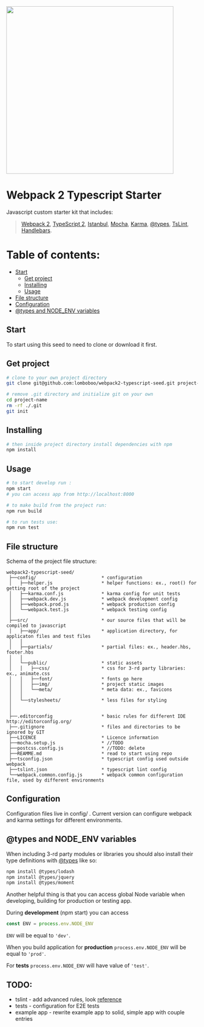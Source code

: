 <a align="center" href="https://webpack.js.org/">
  <img width="440" src="https://cdn-images-1.medium.com/max/1920/1*gdoQ1_5OID90wf1eLTFvWw.png" />
</a>

# Webpack 2 Typescript Starter
Javascript custom starter kit that includes:
> [Webpack 2](https://webpack.js.org/), [TypeScript 2](http://www.typescriptlang.org/), [Istanbul](https://github.com/gotwarlost/istanbul), [Mocha](https://mochajs.org/), [Karma](https://karma-runner.github.io/), [@types](https://www.npmjs.com/~types), [TsLint](http://palantir.github.io/tslint/), [Handlebars](http://handlebarsjs.com/).

# Table of contents:
* [Start](#start)
  * [Get project](#get-project)
  * [Installing](#installing)
  * [Usage](#usage)
* [File structure](#file-structure)
* [Configuration](#configuration)
* [@types and NODE_ENV variables](#types-and-node_env-variables)

## Start 
To start using this seed to need to clone or download it first.
## Get project
```bash
# clone to your own project directory
git clone git@github.com:lomboboo/webpack2-typescript-seed.git project-name

# remove .git directory and initialize git on your own
cd project-name
rm -rf ./.git
git init
```
## Installing
```bash
# then inside project directory install dependencies with npm
npm install
```
## Usage
```bash
# to start develop run :
npm start
# you can access app from http://localhost:8000

# to make build from the project run:
npm run build

# to run tests use:
npm run test
```

## File structure
Schema of the project file structure:
```
webpack2-typescript-seed/
 ├──config/                        * configuration
 │   ├──helper.js                  * helper functions: ex., root() for getting root of the project
 │   ├──karma.conf.js              * karma config for unit tests
 │   ├──webpack.dev.js             * webpack development config
 │   ├──webpack.prod.js            * webpack production config
 │   └──webpack.test.js            * webpack testing config
 │
 ├──src/                           * our source files that will be compiled to javascript
 │   ├──app/                       * application directory, for applicaton files and test files
 │   │
 │   ├──partials/                  * partial files: ex., header.hbs, footer.hbs
 │   │
 │   └──public/                    * static assets
 │   │   ├──css/                   * css for 3-rd party libraries: ex., animate.css
 │   │   ├──font/                  * fonts go here
 │   │   ├──img/                   * project static images
 │   │   └──meta/                  * meta data: ex., favicons
 │   │
 │   └──stylesheets/               * less files for styling
 │   
 │
 ├──.editorconfig                  * basic rules for different IDE http://editorconfig.org/
 ├──.gitignore                     * files and directories to be ignored by GIT
 ├──LICENCE                        * Licence information
 ├──mocha.setup.js                 * //TODO
 ├──postcss.config.js              * //TODO: delete
 ├──REAMME.md                      * read to start using repo
 ├──tsconfig.json                  * typescript config used outside webpack
 ├──tslint.json                    * typescript lint config
 └──webpack.common.config.js       * webpack common configuration file, used by different environments

```

## Configuration
Configuration files live in config/ . Current version can configure webpack and karma settings for different environments.

## @types and NODE_ENV variables

When including 3-rd party modules or libraries you should also install their type definitions with [@types](https://www.npmjs.com/~types) like so:

```bash
npm install @types/lodash
npm install @types/jquery
npm install @types/moment
```

Another helpful thing is that you can access global Node variable when developing, building for production or testing app. 

During **development** (npm start) you can access 
```javascript
const ENV = process.env.NODE_ENV

``` 

```ENV``` will be equal to ```'dev'```.

When you build application for **production** ```process.env.NODE_ENV``` will be equal to ```'prod'```.

For **tests** ```process.env.NODE_ENV``` will have value of ```'test'```.

## TODO:
* tslint - add advanced rules, look [reference](https://github.com/airbnb/javascript)
* tests - configuration for E2E tests
* example app - rewrite example app to solid, simple app with couple entries
